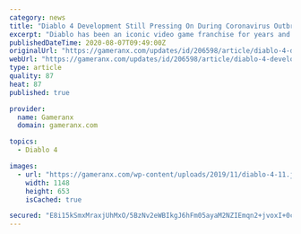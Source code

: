 ```yaml
---
category: news
title: "Diablo 4 Development Still Pressing On During Coronavirus Outbreak"
excerpt: "Diablo has been an iconic video game franchise for years and fans were incredibly eager to see Diablo 4 get announced. The video game development process has been in full swing with Rod Fergusson ..."
publishedDateTime: 2020-08-07T09:49:00Z
originalUrl: "https://gameranx.com/updates/id/206598/article/diablo-4-development-still-pressing-on-during-coronavirus-outbreak/"
webUrl: "https://gameranx.com/updates/id/206598/article/diablo-4-development-still-pressing-on-during-coronavirus-outbreak/"
type: article
quality: 87
heat: 87
published: true

provider:
  name: Gameranx
  domain: gameranx.com

topics:
  - Diablo 4

images:
  - url: "https://gameranx.com/wp-content/uploads/2019/11/diablo-4-11.jpg"
    width: 1148
    height: 653
    isCached: true

secured: "E8i15kSmxMraxjUhMxO/5BzNv2eWBIkgJ6hFm05ayaM2NZIEmqn2+jvoxI+0cKjAaIKVcSuVAIAZIgsazVtLRhVE4Z6qzKAqIOkil4vSZrE3XkTBUCIpO3b9jucCZ3E1RcFs+xgSUuPEe3/PhbItwDAN/3stkeaXMHGTNjdc2tdhWyf3+LgWd6Xz8bs2y6vfz3QmPHPfGcFrtjuBFO7VQAkaLrfSyARbAFbDdmSDzdIJcnAgHBI3q36rJhKf9VWKwgexEUIDAqnpeXRL6r1UeBCOGH46Wo3ER1IC5yr9ArF37pxUcgNn86NCZyDWsVBLbOoD3SnRnbxrEfVvfVg3gOXdrT/kpGiEvP+8abWXnSg=;GZP71l23ADuklXpdnNd0Tw=="
---
```


